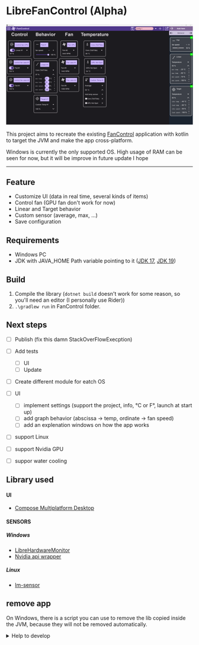 # LibreFanControl (Alpha)

<img src="assets/mainPage.png" alt="app image">

This project aims to recreate the existing [FanControl](https://github.com/Rem0o/FanControl.Releases) application with kotlin to target the JVM and make the app cross-platform.

Windows is currently the only supported OS.
High usage of RAM can be seen for now, but it will be improve in future update I hope

------

## Feature
- Customize UI (data in real time, several kinds of items)
- Control fan (GPU fan don't work for now)
- Linear and Target behavior
- Custom sensor (average, max, ...)
- Save configuration


## Requirements
- Windows PC
- JDK with JAVA_HOME Path variable pointing to it ([JDK 17](https://www.oracle.com/java/technologies/javase/jdk17-archive-downloads.html), [JDK 19](https://jdk.java.net/19/))


## Build
1) Compile the library (`dotnet build` doesn't work for some reason, so you'll need an editor (I personally use Rider))
2) `.\gradlew run` in FanControl folder.


## Next steps

- [ ] Publish (fix this damn StackOverFlowExecption)
- [ ] Add tests
  - [ ] UI
  - [ ] Update
- [ ] Create different module for eatch OS
- [ ] UI
  - [ ] implement settings (support the project, info, °C or F°, launch at start up)
  - [ ] add graph behavior (abscissa -> temp, ordinate -> fan speed)
  - [ ] add an explenation windows on how the app works
- [ ] support Linux
- [ ] support Nvidia GPU
- [ ] suppor water cooling


## Library used

#### UI
- [Compose Multiplatform Desktop](https://www.jetbrains.com/lp/compose-mpp/)
#### SENSORS
##### Windows
- [LibreHardwareMonitor](https://github.com/LibreHardwareMonitor/LibreHardwareMonitor)
- [Nvidia api wrapper](https://github.com/falahati/NvAPIWrapper)
##### Linux
- [lm-sensor](https://github.com/lm-sensors/lm-sensors)

## remove app
On Windows, there is a script you can use to remove the lib copied inside the JVM, because they will not be removed automatically.

  
<details>
<summary>Help to develop</summary>
<br/>
  
> LibreHardwareMonitor [implementation](https://github.com/lich426/FanCtrl) in C#

> Github of [compose-desktop](https://github.com/JetBrains/compose-jb)

</details>

